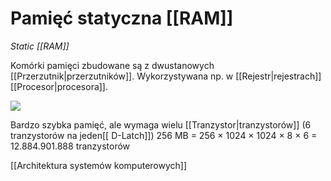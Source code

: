 # Pamięć statyczna [[RAM]]
*Static [[RAM]]*

Komórki pamięci zbudowane są z dwustanowych [[Przerzutnik|przerzutników]].
Wykorzystywana np. w [[Rejestr|rejestrach]] [[Procesor|procesora]].

![](img/pamiec_statyczna1.PNG)

Bardzo szybka pamięć, ale wymaga wielu [[Tranzystor|tranzystorów]] (6 tranzystorów na jeden[[ D-Latch]])
256 MB = 256 × 1024 × 1024 × 8 × 6 = 12.884.901.888 tranzystorów

[[Architektura systemów komputerowych]]